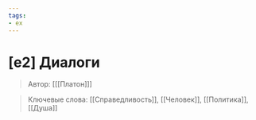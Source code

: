 ```yaml
---
tags:
- ex
---
```

# [e2] Диалоги
>Автор: [[[Платон]]]

>Ключевые слова: [[Справедливость]], [[Человек]], [[Политика]], [[Душа]]